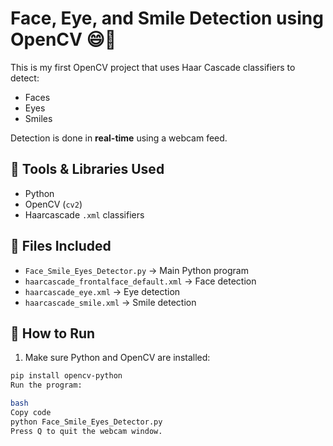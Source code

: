 # Face, Eye, and Smile Detection using OpenCV 😄👀

This is my first OpenCV project that uses Haar Cascade classifiers to detect:

- Faces
- Eyes
- Smiles

Detection is done in **real-time** using a webcam feed.

## 🔧 Tools & Libraries Used

- Python
- OpenCV (`cv2`)
- Haarcascade `.xml` classifiers

## 📂 Files Included

- `Face_Smile_Eyes_Detector.py` → Main Python program
- `haarcascade_frontalface_default.xml` → Face detection
- `haarcascade_eye.xml` → Eye detection
- `haarcascade_smile.xml` → Smile detection

## 🚀 How to Run

1. Make sure Python and OpenCV are installed:

```bash
pip install opencv-python
Run the program:

bash
Copy code
python Face_Smile_Eyes_Detector.py
Press Q to quit the webcam window.